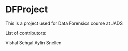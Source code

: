 # DFProject
This is a project used for Data Forensics course at JADS 

List of contributors:

Vishal Sehgal
Aylin Snellen